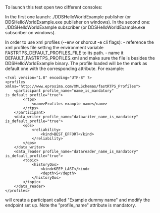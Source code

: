 To launch this test open two different consoles:



In the first one launch: ./DDSHelloWorldExample publisher (or DDSHelloWorldExample.exe publisher on windows).
In the second one: ./DDSHelloWorldExample subscriber (or DDSHelloWorldExample.exe subscriber on windows).

In order to use xml profiles (--env or shorcut -e cli flags):
    - reference the xml profiles file setting the environment variable FASTRTPS_DEFAULT_PROFILES_FILE to its path.
    - name it DEFAULT_FASTRTPS_PROFILES.xml and make sure the file is besides the DDSHelloWorldExample binary.
The profile loaded will be the mark as default one with the corresponding attribute. For example:

    <?xml version="1.0" encoding="UTF-8" ?>
    <profiles xmlns="http://www.eprosima.com/XMLSchemas/fastRTPS_Profiles">
        <participant profile_name="name_is_mandatory" is_default_profile="true">
            <rtps>
                <name>Profiles example name</name>
            </rtps>
        </participant>
        <data_writer profile_name="datawriter_name_is_mandatory" is_default_profile="true">
            <qos>
                <reliability>
                    <kind>BEST_EFFORT</kind>
                </reliability>
            </qos>
        </data_writer>
        <data_reader profile_name="datareader_name_is_mandatory" is_default_profile="true">
            <topic>
                <historyQos>
                    <kind>KEEP_LAST</kind>
                    <depth>5</depth>
                </historyQos>
            </topic>
        </data_reader>
    </profiles>

will create a participant called "Example dummy name" and modify the endpoint set up.
Note the "profile_name" attribute is mandatory.

